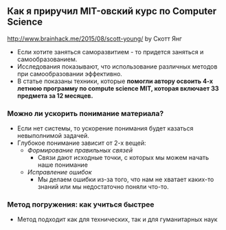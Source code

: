 ## Как я приручил MIT-овский курс по Computer Science
http://www.brainhack.me/2015/08/scott-young/
by Скотт Янг 

* Если хотите заняться саморазвитием - то придется заняться и самообразованием.
* Исследования показывают, что использование различных методов при самообразовании эффективно.
* В статье показаны техники, которые **помогли автору освоить 4-х летнюю программу по compute science MIT, которая включает 33 предмета за 12 месяцев.**

### Можно ли ускорить понимание материала?

* Если нет системы, то ускорение понимания будет казаться невыполнимой задачей.
* Глубокое понимание зависит от 2-х вещей:
  * _Формирование правильных связей_
     * Связи дают исходные точки, с которых мы можем начать наше понимание
  * _Исправление ошибок_
     * Мы делаем ошибки из-за того, что нам не хватает каких-то знаний или мы недостаточно поняли что-то.
  
### Метод погружения: как учиться быстрее

* Метод подходит как для технических, так и для гуманитарных наук

  
